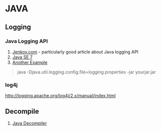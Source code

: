 # JAVA #

## Logging ##

### Java Logging API ###

1. [Jenkov.com](http://tutorials.jenkov.com/java-logging/index.html) -
		  particularly good article about Java logging API
2. [Java SE 7](http://docs.oracle.com/javase/7/docs/api/java/util/logging/LogManager.html)
3. [Another Example](http://www.javapractices.com/topic/TopicAction.do?Id=143)
		
> java -Djava.util.logging.config.file=logging.properties -jar yourjar.jar

### log4j ###
http://logging.apache.org/log4j/2.x/manual/index.html


## Decompile ##

1. [Java Decompiler](http://jd.benow.ca/)
